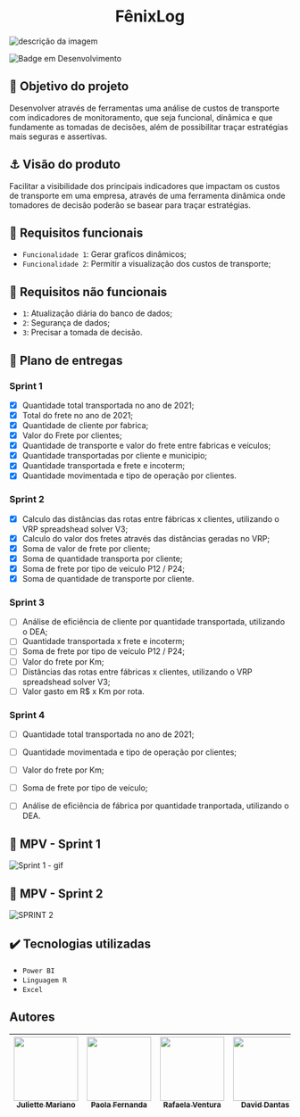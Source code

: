 <h1 align="center"> FênixLog </h1>

![descrição da imagem](https://palmaseguros.co.mz/images/frota.jpg)


![Badge em Desenvolvimento](http://img.shields.io/static/v1?label=STATUS&message=EM%20DESENVOLVIMENTO&color=GREEN&style=for-the-badge)


## :dart: Objetivo do projeto

Desenvolver através de ferramentas uma análise de custos de transporte com indicadores de monitoramento, que seja funcional, dinâmica e que fundamente as tomadas de decisões, além de possibilitar traçar estratégias mais seguras e assertivas. 


## :anchor: Visão do produto

Facilitar a visibilidade dos principais indicadores que impactam os custos de transporte em uma empresa, através de uma ferramenta dinâmica onde tomadores de decisão poderão se basear para traçar estratégias.

## :hammer: Requisitos funcionais

- `Funcionalidade 1`: Gerar grafícos dinâmicos;
- `Funcionalidade 2`: Permitir a visualização dos custos de transporte;

## :hammer: Requisitos não funcionais

- `1`: Atualização diária do banco de dados;
- `2`: Segurança de dados;
- `3`: Precisar a tomada de decisão.


## :pushpin: Plano de entregas
### Sprint 1 
- [x] Quantidade total transportada no ano de 2021;
- [x] Total do frete no ano de 2021;
- [x] Quantidade de cliente por fabrica;
- [x] Valor do Frete por clientes;
- [x] Quantidade de transporte e valor do frete entre fabricas e veículos;
- [x] Quantidade transportadas por cliente e municipio;
- [x] Quantidade transportada e frete e incoterm;
- [x] Quantidade movimentada e tipo de operação por clientes. 

### Sprint 2
- [x] Calculo das distâncias das rotas entre fábricas x clientes, utilizando o VRP spreadshead solver V3;
- [x] Calculo do valor dos fretes através das distâncias geradas no VRP;
- [x] Soma de valor de frete por cliente;
- [x] Soma de quantidade transporta por cliente;
- [x] Soma de frete por tipo de veículo P12 / P24;
- [x] Soma de quantidade de transporte por cliente.

### Sprint 3
- [ ] Análise de eficiência de cliente por quantidade transportada, utilizando o DEA;
- [ ] Quantidade transportada x frete e incoterm;
- [ ] Soma de frete por tipo de veículo P12 / P24;
- [ ] Valor do frete por Km;
- [ ] Distâncias das rotas entre fábricas x clientes, utilizando o VRP spreadshead solver V3;
- [ ] Valor gasto em R$ x Km por rota.

### Sprint 4
- [ ] Quantidade total transportada no ano de 2021;
- [ ] Quantidade movimentada e tipo de operação por clientes;
- [ ] Valor do frete por Km;
- [ ] Soma de frete por tipo de veículo;
- [ ] Análise de eficiência de fábrica por quantidade tranportada, utilizando o DEA.



## :triangular_flag_on_post: MPV - Sprint 1

![Sprint 1 - gif](https://user-images.githubusercontent.com/127999551/234441617-946aa733-cb80-4436-8a5a-5695f751807f.gif)

## :triangular_flag_on_post: MPV - Sprint 2

![SPRINT 2](https://github.com/Juliette1990/Project6Log/assets/127999551/a5d9fb83-c35a-496b-9b12-5961c940e87e)

## :heavy_check_mark: Tecnologias utilizadas
- `Power BI`
- `Linguagem R`
- `Excel`



>
## Autores

| [<img src="https://avatars.githubusercontent.com/u/127999569?v=4" width=115><br><sub>Juliette Mariano</sub>](https://github.com/Juliette1990) |  [<img src="https://avatars.githubusercontent.com/u/127999551?v=4" width=115><br><sub>Paola Fernanda</sub>](https://github.com/paolafernanda23) |  [<img src="https://avatars.githubusercontent.com/u/127999876?v=4" width=115><br><sub>Rafaela Ventura</sub>](https://github.com/rafa-ventura) |  [<img src="https://avatars.githubusercontent.com/u/129235547?v=4" width=115><br><sub>David Dantas</sub>](https://github.com/daviddantas22a) |  [<img src="https://avatars.githubusercontent.com/u/129237468?v=4" width=115><br><sub>Leticia Rocha</sub>](https://github.com/leti-rocha) |
| :---: | :---: | :---: | :---: | :---: |
